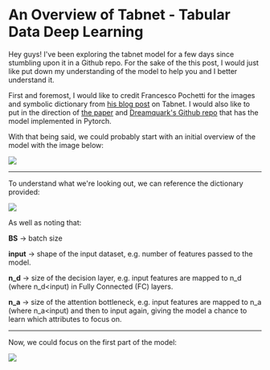 # An Overview of Tabnet - Tabular Data Deep Learning

Hey guys! I've been exploring the tabnet model for a few days since stumbling upon it in a Github repo. For the sake of the this post, I would just like put down my understanding of the model to help you and I better understand it.

First and foremost, I would like to credit Francesco Pochetti for the images and symbolic dictionary from [his blog post](https://francescopochetti.com/tabular-deep-leaning-tabnet-deep-dive/) on Tabnet. I would also like to put in the direction of [the paper](https://arxiv.org/pdf/1908.07442) and [Dreamquark's Github repo](https://github.com/dreamquark-ai/tabnet) that has the model implemented in Pytorch. 

With that being said, we could probably start with an initial overview of the model with the image below:

![](http://c-a-s-t-l-e.github.io/images/tabnet/all_together.png)

---

To understand what we're looking out, we can reference the dictionary provided:

![](http://c-a-s-t-l-e.github.io/images/tabnet/symbol_dictionary.png)

As well as noting that:

**BS** -> batch size

**input** -> shape of the input dataset, e.g. number of features passed to the model.

**n_d** -> size of the decision layer, e.g. input features are mapped to n_d (where n_d<input) in Fully Connected (FC) layers.

**n_a** -> size of the attention bottleneck, e.g. input features are mapped to n_a (where n_a<input) and then to input again, giving the model a chance to learn which attributes to focus on.

---

Now, we could focus on the first part of the model:

![](http://c-a-s-t-l-e.github.io/images/tabnet/first_select_together.png)
